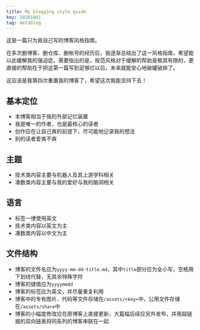 ```yaml
---
title: My blogging style guide
key: 20201001
tag: metablog
---
```


这是一篇只为我自己写的博客风格指南。

<!--more-->

在多次删博客、删仓库、删帐号的经历后，我逐渐总结出了这一风格指南，希望能以此缓解我的强迫症。需要指出的是，规范风格对于缓解的帮助是极其有限的，更直接的帮助在于把这第一篇写到足够烂以后，未来就能安心地破罐破摔了。

这应该是我第四次重置我的博客了，希望这次我能坚持下去！

## 基本定位

* 本博客相当于我的外部记忆装置
* 我是唯一的作者，也是最核心的读者
* 创作应在让自己爽的前提下，尽可能地记录我的想法
* 别的读者爱爽不爽

## 主题

* 技术类内容主要与机器人及其上游学科相关
* 凑数类内容主要与我的爱好与我的脑洞相关

## 语言

* 标签一律使用英文
* 技术类内容以英文为主
* 凑数类内容以中文为主

## 文件结构

* 博客的文件名应为`yyyy-mm-dd-title.md`，其中`title`部分应为全小写，空格用下划线代替，无其余特殊字符
* 博客的键值应为`yyyymmdd`
* 博客的标签应为英文，并尽量重复利用
* 博客中的专有图片、代码等文件存储在`/assets/<key>`中，公用文件存储在`/assets/share`中
* 博客的小幅度修改应在原博客上直接更新，大篇幅后续应另外发布，并用超链接的双向链表将同系列的博客串联在一起
